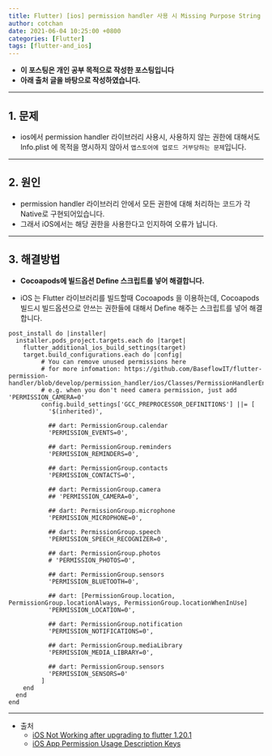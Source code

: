 ```yaml
---
title: Flutter) [ios] permission handler 사용 시 Missing Purpose String in Info.plist ERROR
author: cotchan
date: 2021-06-04 10:25:00 +0800
categories: [Flutter]
tags: [flutter-and_ios]   
---
```


+ **이 포스팅은 개인 공부 목적으로 작성한 포스팅입니다**
+ **아래 출처 글을 바탕으로 작성하였습니다.**

---

## 1. 문제

+ ios에서 permission handler 라이브러리 사용시, 사용하지 않는 권한에 대해서도 Info.plist 에 목적을 명시하지 않아서 `앱스토어에 업로드 거부당하는 문제`입니다.

---

## 2. 원인

+ permission handler 라이브러리 안에서 모든 권한에 대해 처리하는 코드가 각 Native로 구현되어있습니다.
+ 그래서 iOS에서는 해당 권한을 사용한다고 인지하여 오류가 납니다.

---

## 3. 해결방법

+ **Cocoapods에 빌드옵션 Define 스크립트를 넣어 해결합니다.**

+ iOS 는 Flutter 라이브러리를 빌드할때 Cocoapods 을 이용하는데, Cocoapods 빌드시 빌드옵션으로 안쓰는 권한들에 대해서 Define 해주는 스크립트를 넣어 해결합니다.


```
post_install do |installer|
  installer.pods_project.targets.each do |target|
    flutter_additional_ios_build_settings(target)
    target.build_configurations.each do |config|
         # You can remove unused permissions here
         # for more infomation: https://github.com/BaseflowIT/flutter-permission-handler/blob/develop/permission_handler/ios/Classes/PermissionHandlerEnums.h
         # e.g. when you don't need camera permission, just add 'PERMISSION_CAMERA=0'
         config.build_settings['GCC_PREPROCESSOR_DEFINITIONS'] ||= [
           '$(inherited)',

           ## dart: PermissionGroup.calendar
           'PERMISSION_EVENTS=0',

           ## dart: PermissionGroup.reminders
           'PERMISSION_REMINDERS=0',

           ## dart: PermissionGroup.contacts
           'PERMISSION_CONTACTS=0',

           ## dart: PermissionGroup.camera
           ## 'PERMISSION_CAMERA=0',

           ## dart: PermissionGroup.microphone
           'PERMISSION_MICROPHONE=0',

           ## dart: PermissionGroup.speech
           'PERMISSION_SPEECH_RECOGNIZER=0',

           ## dart: PermissionGroup.photos
           # 'PERMISSION_PHOTOS=0',
           
           ## dart: PermissionGroup.sensors
           'PERMISSION_BLUETOOTH=0',
           
           ## dart: [PermissionGroup.location, PermissionGroup.locationAlways, PermissionGroup.locationWhenInUse]
           'PERMISSION_LOCATION=0',

           ## dart: PermissionGroup.notification
           'PERMISSION_NOTIFICATIONS=0',

           ## dart: PermissionGroup.mediaLibrary
           'PERMISSION_MEDIA_LIBRARY=0',

           ## dart: PermissionGroup.sensors
           'PERMISSION_SENSORS=0'
         ]
    end
  end
end
```


---

+ 출처
  + [iOS Not Working after upgrading to flutter 1.20.1](https://github.com/Baseflow/flutter-permission-handler/issues/365)
  + [iOS App Permission Usage Description Keys](https://www.iosdev.recipes/info-plist/permissions/)
